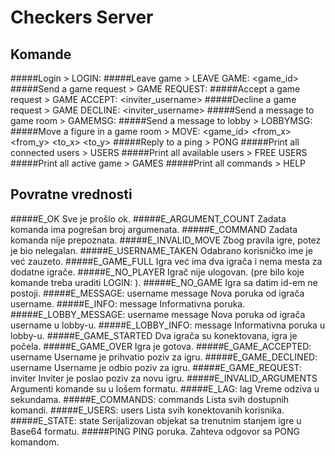 Checkers Server
=============

Komande
----------------
#####Login
	> LOGIN: <username>
#####Leave game
	> LEAVE GAME: <game_id>
#####Send a game request
	> GAME REQUEST: <username>
#####Accept a game request
	> GAME ACCEPT: <inviter_username>
#####Decline a game request
	> GAME DECLINE: <inviter_username>
#####Send a message to game room
	> GAMEMSG: <message>
#####Send a message to lobby
	> LOBBYMSG: <message>
#####Move a figure in a game room
	> MOVE: <game_id> <from_x> <from_y> <to_x> <to_y> <eaten>
#####Reply to a ping
	> PONG
#####Print all connected users
	> USERS
#####Print all available users
	> FREE USERS
#####Print all active game
	> GAMES
#####Print all commands
	> HELP

Povratne vrednosti
-----------
#####E_OK
	Sve je prošlo ok.
#####E_ARGUMENT_COUNT 
	Zadata komanda ima pogrešan broj argumenata.
#####E_COMMAND
	Zadata komanda nije prepoznata. 
#####E_INVALID_MOVE
	Zbog pravila igre, potez je bio nelegalan.
#####E_USERNAME_TAKEN
	Odabrano korisničko ime je već zauzeto.
#####E_GAME_FULL
	Igra već ima dva igrača i nema mesta za dodatne igrače.
#####E_NO_PLAYER
	Igrač nije ulogovan. (pre bilo koje komande treba uraditi LOGIN: <ime>).
#####E_NO_GAME
	Igra sa datim id-em ne postoji.
#####E_MESSAGE: username message
	Nova poruka od igrača username.
#####E_INFO: message
	Informativna poruka.
#####E_LOBBY_MESSAGE: username message
	Nova poruka od igrača username u lobby-u.
#####E_LOBBY_INFO: message
	Informativna poruka u lobby-u.
#####E_GAME_STARTED
	Dva igrača su konektovana, igra je počela.
#####E_GAME_OVER
	Igra je gotova.
#####E_GAME_ACCEPTED: username
	Username je prihvatio poziv za igru.
#####E_GAME_DECLINED: username
	Username je odbio poziv za igru.
#####E_GAME_REQUEST: inviter
	Inviter je poslao poziv za novu igru.
#####E_INVALID_ARGUMENTS
	Argumenti komande su u lošem formatu.
#####E_LAG: lag
	Vreme odziva u sekundama.
#####E_COMMANDS: commands
	Lista svih dostupnih komandi.
#####E_USERS: users
	Lista svih konektovanih korisnika.
#####E_STATE: state
	Serijalizovan objekat sa trenutnim stanjem igre u Base64 formatu.
#####PING
	PING poruka. Zahteva odgovor sa PONG komandom.
